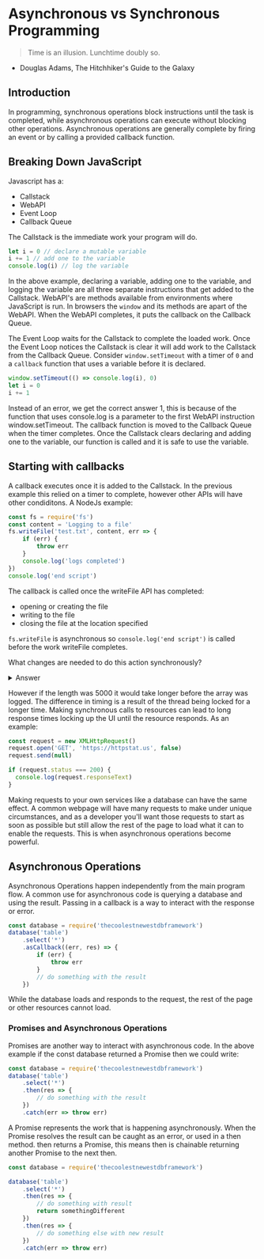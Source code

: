 # Asynchronous vs Synchronous Programming

> Time is an illusion. Lunchtime doubly so.
- Douglas Adams, The Hitchhiker's Guide to the Galaxy

## Introduction

In programming, synchronous operations block instructions until the task is completed, while asynchronous operations can execute without blocking other operations. Asynchronous operations are generally complete by firing an event or by calling a provided callback function.

## Breaking Down JavaScript

Javascript has a:
- Callstack
- WebAPI
- Event Loop
- Callback Queue

The Callstack is the immediate work your program will do.

```js
let i = 0 // declare a mutable variable
i += 1 // add one to the variable
console.log(i) // log the variable
```

In the above example, declaring a variable, adding one to the variable, and logging the variable are all three separate instructions that get added to the Callstack.
WebAPI's are methods available from environments where JavaScript is run. In browsers the `window` and its methods are apart of the WebAPI. When the WebAPI completes, it puts the callback on the Callback Queue. 

The Event Loop waits for the Callstack to complete the loaded work. Once the Event Loop notices the Callstack is clear it will add work to the Callstack from the Callback Queue.
Consider `window.setTimeout` with a timer of `0` and a `callback` function that uses a variable before it is declared.

```js
window.setTimeout(() => console.log(i), 0)
let i = 0 
i += 1
```

Instead of an error, we get the correct answer 1, this is because of the function that uses console.log is a parameter to the first WebAPI instruction window.setTimeout. The callback function is moved to the Callback Queue when the timer completes. Once the Callstack clears declaring and adding one to the variable, our function is called and it is safe to use the variable.

## Starting with callbacks

A callback executes once it is added to the Callstack. In the previous example this relied on a timer to complete, however other APIs will have other condiditons. A NodeJs example:

```js
const fs = require('fs')
const content = 'Logging to a file'
fs.writeFile('test.txt', content, err => {
	if (err) {
		throw err
	}
	console.log('logs completed')
})
console.log('end script')
```

The callback is called once the writeFile API has completed:
- opening or creating the file
- writing to the file
- closing the file at the location specified

`fs.writeFile` is asynchronous so `console.log('end script')` is called before the work writeFile completes.

What changes are needed to do this action synchronously?

<details>
<summary>Answer</summary>
Synchronous Operations
Synchronous Operations that run block the next operation until it completes. Blocking operations may not always seem like an issue because computers are fast. For example: creating an array and logging the values in an array.

```js
Array
	.from({ length: 5 }, (v, i) => i + 1)
	.forEach(value => console.log(value))
```

</details>

However if the length was 5000 it would take longer before the array was logged. The difference in timing is a result of the thread being locked for a longer time.
Making synchronous calls to resources can lead to long response times locking up the UI until the resource responds. As an example:

```js
const request = new XMLHttpRequest()
request.open('GET', 'https://httpstat.us', false)
request.send(null)

if (request.status === 200) {
  console.log(request.responseText)
}
```

Making requests to your own services like a database can have the same effect. A common webpage will have many requests to make under unique circumstances, and as a developer you'll want those requests to start as soon as possible but still allow the rest of the page to load what it can to enable the requests.
This is when asynchronous operations become powerful.

## Asynchronous Operations

Asynchronous Operations happen independently from the main program flow. A common use for asynchronous code is querying a database and using the result. Passing in a callback is a way to interact with the response or error.

```js
const database = require('thecoolestnewestdbframework')
database('table')
	.select('*')
	.asCallback((err, res) => {
		if (err) {
			throw err
		}
		// do something with the result
	})
```
While the database loads and responds to the request, the rest of the page or other resources cannot load.

### Promises and Asynchronous Operations

Promises are another way to interact with asynchronous code. In the above example if the const database returned a Promise then we could write:

```js
const database = require('thecoolestnewestdbframework')
database('table')
	.select('*')
	.then(res => {
		// do something with the result
	})
	.catch(err => throw err)
```

A Promise represents the work that is happening asynchronously. When the Promise resolves the result can be caught as an error, or used in a then method. then returns a Promise, this means then is chainable returning another Promise to the next then.

```js
const database = require('thecoolestnewestdbframework')

database('table')
	.select('*')
	.then(res => {
		// do something with result
		return somethingDifferent
	})
	.then(res => {
		// do something else with new result
	})
	.catch(err => throw err)
```
